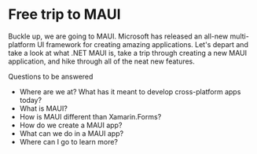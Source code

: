 # Free trip to MAUI

Buckle up, we are going to MAUI. Microsoft has released an all-new multi-platform UI framework for creating amazing applications. Let's depart and take a look at what .NET MAUI is, take a trip through creating a new MAUI application, and hike through all of the neat new features.

Questions to be answered
 * Where are we at? What has it meant to develop cross-platform apps today?
 * What is MAUI?
 * How is MAUI different than Xamarin.Forms?
 * How do we create a MAUI app?
 * What can we do in a MAUI app?
 * Where can I go to learn more?
